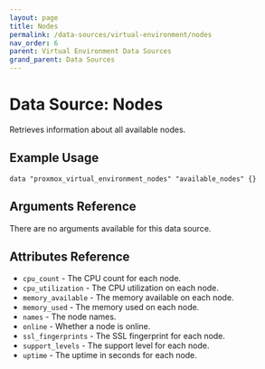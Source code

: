 ```yaml
---
layout: page
title: Nodes
permalink: /data-sources/virtual-environment/nodes
nav_order: 6
parent: Virtual Environment Data Sources
grand_parent: Data Sources
---
```


# Data Source: Nodes

Retrieves information about all available nodes.

## Example Usage

```
data "proxmox_virtual_environment_nodes" "available_nodes" {}
```

## Arguments Reference

There are no arguments available for this data source.

## Attributes Reference

* `cpu_count` - The CPU count for each node.
* `cpu_utilization` - The CPU utilization on each node.
* `memory_available` - The memory available on each node.
* `memory_used` - The memory used on each node.
* `names` - The node names.
* `online` - Whether a node is online.
* `ssl_fingerprints` - The SSL fingerprint for each node.
* `support_levels` - The support level for each node.
* `uptime` - The uptime in seconds for each node.
